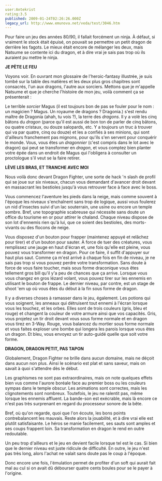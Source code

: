 ```yaml
---
user:Antekrist
rating:3.5
published: 2009-01-24T02:26:26.000Z
legacy_url: http://www.emunova.net/veda/test/3046.htm
---
```

Pour faire un jeu des années 80/90, il fallait forcément un ninja. À défaut, si vraiment le stock était épuisé, on pouvait se permettre un petit dragon de derrière les fagots. Le mieux était encore de mélanger les deux, mais Natsume se contente ici du dragon, et à dire vrai je sais pas trop où ils auraient pu mettre le ninja.  

  

**JE PÈTE LE FEU**  

Voyons voir. En ouvrant mon glossaire de l'heroic-fantasy illustrée, je suis tombé sur la table des matières et les deux plus gros chapitres sont consacrés, l'un aux dragons, l'autre aux sorciers. Mettons que je m'appelle Natsume et que je cherche l'histoire de mon jeu, voilà comment ça se présenterait :  

Le terrible _sorcier_ Magus (il est toujours bon de pas se fouler pour le nom : un magicien ? Magus. Un royaume de dragons ? Dragonia.) s'est rendu maître de Dragonia (ahah, tu vois ?), la terre des _dragons_. Il y a volé les cinq bâtons du _dragon_ (parce qu'il est aussi de bon ton de parler de cinq bâtons, ou quatre cristaux, ou douze salopards, etc. Y a toujours un truc à trouver qui va par quatre, cinq ou douze) et les a confiés à ses minions, qui sont d'ailleurs franchement pas mignons, pour qu'ils s'en servent pour conquérir le monde. Vous, vous êtes un _dragonnier_ (c'est compris dans le lot avec le dragon) qui peut se transformer en _dragon_, et vous comptez bien planter votre épée dans un endroit de Magus qui l'obligera à consulter un proctologue s'il veut se la faire retirer.  

  

**LÈVE LES BRAS, ET TRANCHE AVEC MOI**  

Nous voilà donc devant Dragon Fighter, une sorte de hack 'n slash de profil qui se joue sur six niveaux, chacun vous demandant d'avancer droit devant en massacrant les bestioles jusqu'à vous retrouver face à face avec le boss.  

Vous commencez l'aventure les pieds dans la neige, mais comme souvent à l'époque les niveaux s'enchaînent sans trop de logique, aussi vous foulerez un nid d'insectes suivi d'un lac souterrain, une usine ou encore un temple sombre. Bref, une topographie scabreuse qui nécessite sans doute un office du tourisme en or pour attirer le chaland. Chaque niveau dispose de son lot d'ennemis rien qu'à lui, que ce soient des bestioles, des morts-vivants ou des flocons de neige.  

Vous disposez d'un bouton pour frapper (maintenez appuyé et relâchez pour tirer) et d'un bouton pour sauter. À force de tuer des créatures, vous remplissez une jauge en haut d'écran et, une fois qu'elle est pleine, vous pouvez vous transformer en dragon. Pour ce faire, il suffit d'appuyer sur haut plus saut. Comme ça m'est arrivé à chaque fois en fin de niveau, je ne sais pas trop si vous pouvez perdre votre transformation. Sans doute à force de vous faire toucher, mais sous forme draconique vous êtes tellement gros bill qu'il y'a peu de chances que ça arrive. Lorsque vous vous changez en gros lézard volant, vous pouvez tirer sur les ennemis en utilisant le bouton de frappe. Le dernier niveau, par contre, est un stage de shoot 'em up où vous êtes du début à la fin sous forme de dragon.  

Il y a diverses choses à ramasser dans le jeu, également. Les potions qui vous soignent, les anneaux qui détruisent tout ennemi à l'écran lorsque vous les touchez, et les orbes. Elles sont de trois couleurs (gris, bleu et rouge) et changent la couleur de votre armure ainsi que vos capacités. Gris, vous projetez un tir droit devant vous sous forme normale et en dragon vous tirez en 3-Way. Rouge, vous balancez du mortier sous forme normale et vous faites exploser une bombe qui longera les parois lorsque vous êtes un dragon. Et bleu, vous envoyez un tir auto-guidé quelle que soit votre forme.  

  

**DRAGON, DRAGON PETIT, PAS TAPON**  

Globalement, Dragon Fighter ne brille dans aucun domaine, mais ne déçoit dans aucun non plus. Ainsi le scénario est plat et sans saveur, mais on savait à quoi s'attendre dès le début.  

Les graphismes ne sont pas extraordinaires, mais on note quelques effets bien vus comme l'aurore boréale face au premier boss ou les couleurs sympas dans le temple obscur. Les animations sont correctes, mais les clignotements sont nombreux. Toutefois, le jeu ne ralentit pas, même lorsque les ennemis affluent. La bande-son est exécrable, mais là encore ce n'est pas très surprenant en regard du processeur sonore de la bête.  

Bref, où qu'on regarde, quoi que l'on écoute, les bons points contrebalancent les mauvais. Reste alors la jouabilité, et à dire vrai elle est plutôt satisfaisante. Le héros se manie facilement, ses sauts sont amples et ses coups frappent loin. Sa transformation en dragon le rend en outre redoutable.  

Un peu trop d'ailleurs et le jeu en devient facile lorsque tel est le cas. Si bien que le dernier niveau est juste ridicule de difficulté. En outre, le jeu n'est pas très long, alors l'achat ne valait sans doute pas le coup à l'époque.  

Donc encore une fois, l'émulation permet de profiter d'un soft qui aurait fait mal au cul si on avait dû débourser quatre cents boules pour se le payer à l'origine.
